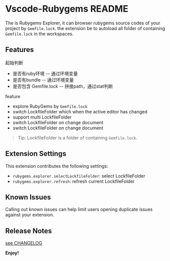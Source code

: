 # Vscode-Rubygems README

The is Rubygems Explorer, it can browser rubygems source codes of your project by `Gemfile.lock`.
the extension be to autoload all folder of containing `Gemfile.lock` in the workspaces.

## Features

起始判断
- 是否有ruby环境 -- 通过环境变量
- 是否有bundle -- 通过环境变量
- 是否包含 Gemfile.lock -- 拼接path，通过stat判断

feature
- explore RubyGems by `Gemfile.lock`
- switch LockfileFolder which when the active editor has changed
- support multi LockfileFolder
- switch LockfileFolder on change document
- switch LockfileFolder on change document
> Tip: LockfileFolder is a folder of containing `Gemfile.lock`.

## Extension Settings

This extension contributes the following settings:

* `rubygems.explorer.selectLockfileFolder`: select LockfileFolder
* `rubygems.explorer.refresh`: refresh current LockfileFolder

## Known Issues

Calling out known issues can help limit users opening duplicate issues against your extension.

## Release Notes

[see CHANGELOG](./CHANGELOG.md)

**Enjoy!**